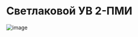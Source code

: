 # Светлаковой УВ 2-ПМИ
![image](https://user-images.githubusercontent.com/62110361/236836953-7a9d0f65-a0c7-4fd4-a0b6-1f1db41d4db6.png)
